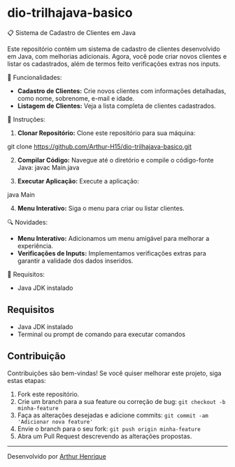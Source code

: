 # dio-trilhajava-basico
📋 Sistema de Cadastro de Clientes em Java

Este repositório contém um sistema de cadastro de clientes desenvolvido em Java, com melhorias adicionais. Agora, você pode criar novos clientes e listar os cadastrados, além de termos feito verificações extras nos inputs.

🚀 Funcionalidades:

- **Cadastro de Clientes:** Crie novos clientes com informações detalhadas, como nome, sobrenome, e-mail e idade.
- **Listagem de Clientes:** Veja a lista completa de clientes cadastrados.

🔧 Instruções:

1. **Clonar Repositório:** Clone este repositório para sua máquina:

git clone https://github.com/Arthur-H15/dio-trilhajava-basico.git

2. **Compilar Código:** Navegue até o diretório e compile o código-fonte Java:
javac Main.java


3. **Executar Aplicação:** Execute a aplicação:

java Main

4. **Menu Interativo:** Siga o menu para criar ou listar clientes.

🔍 Novidades:

- **Menu Interativo:** Adicionamos um menu amigável para melhorar a experiência.
- **Verificações de Inputs:** Implementamos verificações extras para garantir a validade dos dados inseridos.

📝 Requisitos:

- Java JDK instalado

## Requisitos

- Java JDK instalado
- Terminal ou prompt de comando para executar comandos

## Contribuição

Contribuições são bem-vindas! Se você quiser melhorar este projeto, siga estas etapas:

1. Fork este repositório.
2. Crie um branch para a sua feature ou correção de bug: `git checkout -b minha-feature`
3. Faça as alterações desejadas e adicione commits: `git commit -am 'Adicionar nova feature'`
4. Envie o branch para o seu fork: `git push origin minha-feature`
5. Abra um Pull Request descrevendo as alterações propostas.

---
Desenvolvido por [Arthur Henrique](https://github.com/Arthur-H15/)
